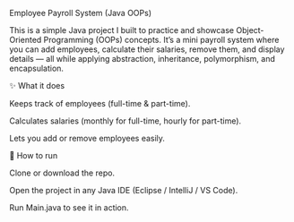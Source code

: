 Employee Payroll System (Java OOPs)

This is a simple Java project I built to practice and showcase Object-Oriented Programming (OOPs) concepts. It’s a mini payroll system where you can add employees, calculate their salaries, remove them, and display details — all while applying abstraction, inheritance, polymorphism, and encapsulation.

✨ What it does

Keeps track of employees (full-time & part-time).

Calculates salaries (monthly for full-time, hourly for part-time).

Lets you add or remove employees easily.

🚀 How to run

Clone or download the repo.

Open the project in any Java IDE (Eclipse / IntelliJ / VS Code).

Run Main.java to see it in action.

